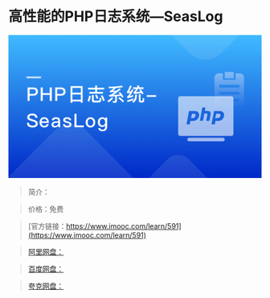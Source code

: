 # 高性能的PHP日志系统—SeasLog

![img](../../assets/5fe442ee0001e73b05400304.jpg)

> 简介：

> 价格：免费

> [官方链接：https://www.imooc.com/learn/591](https://www.imooc.com/learn/591)

> [阿里网盘：]()

> [百度网盘：]()

> [夸克网盘：]()
